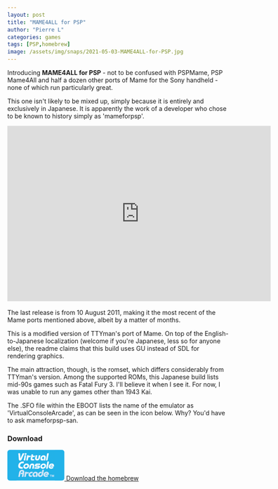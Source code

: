 ```yaml
---
layout: post
title: "MAME4ALL for PSP"
author: "Pierre L"
categories: games
tags: [PSP,homebrew]
image: /assets/img/snaps/2021-05-03-MAME4ALL-for-PSP.jpg
---
```


Introducing **MAME4ALL for PSP** - not to be confused with PSPMame, PSP Mame4All and half a dozen other ports of Mame for the Sony handheld - none of which run particularly great.

This one isn't likely to be mixed up, simply because it is entirely and exclusively in Japanese. It is apparently the work of a developer who chose to be known to history simply as 'mameforpsp'.

<div class="embed-container">
  <iframe
      src="https://www.youtube.com/embed/0Xn7S-HKKYU"
      width="600"
      height="400"
      frameborder="0"
      allowfullscreen="">
  </iframe>
</div>

The last release is from 10 August 2011, making it the most recent of the Mame ports mentioned above, albeit by a matter of months.

This is a modified version of TTYman's port of Mame. On top of the English-to-Japanese localization (welcome if you're Japanese, less so for anyone else), the readme claims that this build uses GU instead of SDL for rendering graphics.

The main attraction, though, is the romset, which differs considerably from TTYman's version. Among the supported ROMs, this Japanese build lists mid-90s games such as Fatal Fury 3. I'll believe it when I see it. For now, I was unable to run any games other than 1943 Kai.

The .SFO file within the EBOOT lists the name of the emulator as 'VirtualConsoleArcade', as can be seen in the icon below. Why? You'd have to ask mameforpsp-san.

### Download

<p class="download-btn">
    <a href="https://archive.org/download/mame-4-all-v-4.9r-2-jp.-7z/MAME4ALL%20v4.9r2_jp.7z">
	<img border="0" alt="Download the homebrew" src="/assets/img/icon0/2021-05-03-MAME4ALL-for-PSP.png" width="130" height="70">
	Download the homebrew
	</a>
</p>

